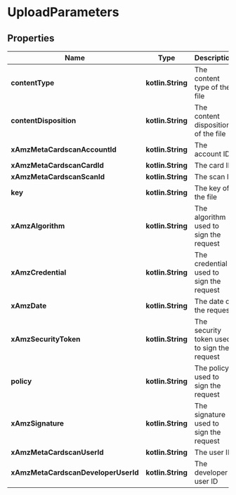 
# UploadParameters

## Properties
Name | Type | Description | Notes
------------ | ------------- | ------------- | -------------
**contentType** | **kotlin.String** | The content type of the file | 
**contentDisposition** | **kotlin.String** | The content disposition of the file | 
**xAmzMetaCardscanAccountId** | **kotlin.String** | The account ID | 
**xAmzMetaCardscanCardId** | **kotlin.String** | The card ID | 
**xAmzMetaCardscanScanId** | **kotlin.String** | The scan ID | 
**key** | **kotlin.String** | The key of the file | 
**xAmzAlgorithm** | **kotlin.String** | The algorithm used to sign the request | 
**xAmzCredential** | **kotlin.String** | The credential used to sign the request | 
**xAmzDate** | **kotlin.String** | The date of the request | 
**xAmzSecurityToken** | **kotlin.String** | The security token used to sign the request | 
**policy** | **kotlin.String** | The policy used to sign the request | 
**xAmzSignature** | **kotlin.String** | The signature used to sign the request | 
**xAmzMetaCardscanUserId** | **kotlin.String** | The user ID |  [optional]
**xAmzMetaCardscanDeveloperUserId** | **kotlin.String** | The developer user ID |  [optional]



